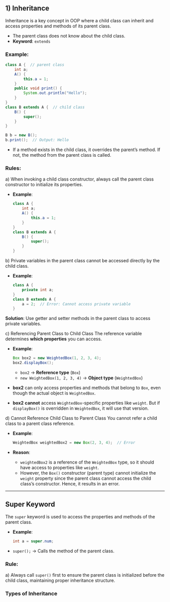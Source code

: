 
## 1) Inheritance
Inheritance is a key concept in OOP where a child class can inherit and access properties and methods of its parent class.

- The parent class does not know about the child class.
- **Keyword**: `extends`

### Example:
```java
class A {  // parent class
    int a;
    A() {
        this.a = 1;
    }
    public void print() {
        System.out.println("Hello");
    }
}
class B extends A {  // child class
    B() {
        super();
    }
}

B b = new B();
b.print();  // Output: Hello
```

- If a method exists in the child class, it overrides the parent’s method. If not, the method from the parent class is called.

### Rules:
a) When invoking a child class constructor, always call the parent class constructor to initialize its properties.
- **Example**:
  ```java
  class A {
      int a;
      A() {
          this.a = 1;
      }
  }
  class B extends A {
      B() {
          super();
      }
  }
  ```

b) Private variables in the parent class cannot be accessed directly by the child class.
- **Example**:
  ```java
  class A {
      private int a;
  }
  class B extends A {
      a = 2;  // Error: Cannot access private variable
  }
  ```

**Solution**: Use getter and setter methods in the parent class to access private variables.


c) Referencing Parent Class to Child Class
The reference variable determines **which properties** you can access.

- **Example**:
  ```java
  Box box2 = new WeightedBox(1, 2, 3, 4);
  box2.displayBox();
  ```

    - `box2` → **Reference type** (`Box`)
    - `new WeightedBox(1, 2, 3, 4)` → **Object type** (`WeightedBox`)

- **box2** can only access properties and methods that belong to `Box`, even though the actual object is `WeightedBox`.
- **box2** **cannot** access `WeightedBox`-specific properties like `weight`. But if `displayBox()` is overridden in `WeightedBox`, it will use that version.

d) Cannot Reference Child Class to Parent Class
You cannot refer a child class to a parent class reference.

- **Example**:
  ```java
  WeightedBox weightedBox2 = new Box(2, 3, 4);  // Error
  ```

- **Reason**:
    - `weightedBox2` is a reference of the `WeightedBox` type, so it should have access to properties like `weight`.
    - However, the `Box()` constructor (parent type) cannot initialize the `weight` property since the parent class cannot access the child class’s constructor. Hence, it results in an error.

---

## Super Keyword
The `super` keyword is used to access the properties and methods of the parent class.

- **Example**:
  ```java
  int a = super.num;
  ```

- `super();` → Calls the method of the parent class.

### Rule:
a) Always call `super()` first to ensure the parent class is initialized before the child class, maintaining proper inheritance structure.

### Types of Inheritance
